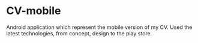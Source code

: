 # CV-mobile
Android application which represent the mobile version of my CV. Used the latest technologies, from concept, design to the play store.
